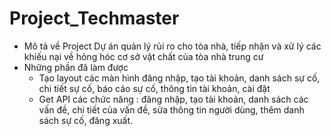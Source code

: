 # Project_Techmaster
* Mô tả về Project 
  Dự án quản lý rủi ro cho tòa nhà, tiếp nhận và xử lý các khiếu nại về hỏng hóc cơ sở vật chất của tòa nhà trung cư
* Những phần đã làm được
  - Tạo layout các màn hình đăng nhập, tạo tài khoản, danh sách sự cố, chi tiết sự cố, báo cáo sự cố, thông tin tài khoản, cài đặt
  - Get API các chức năng : đăng nhập, tạo tài khoản, danh sách các vấn đề, chi tiết của vấn đề, sửa thông tin người dùng, thêm danh sách sự cố, đăng xuất.

